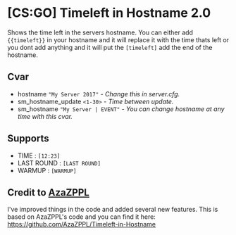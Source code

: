 # [CS:GO] Timeleft in Hostname 2.0
Shows the time left in the servers hostname. You can either add `{{timeleft}}` in your hostname and it will replace it with the time thats left
or you dont add anything and it will put the `[timeleft]` add the end of the hostname. 

## Cvar
  - hostname `"My Server 2017"` - *_Change this in server.cfg._*
  - sm_hostname_update `<1-30>` - *_Time between update._* 
  - sm_hostname `"My Server | EVENT"` - *_You can change hostname at any time with this cvar._*

## Supports
  - TIME : `[12:23]`
  - LAST ROUND : `[LAST ROUND]`
  - WARMUP : `[WARMUP]`
  
## Credit to [AzaZPPL](https://github.com/AzaZPPL)
I've improved things in the code and added several new features. This is based on AzaZPPL's code and you can find it here: https://github.com/AzaZPPL/Timeleft-in-Hostname
